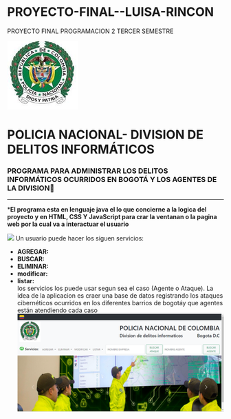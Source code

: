 # PROYECTO-FINAL--LUISA-RINCON
PROYECTO FINAL PROGRAMACION 2 TERCER SEMESTRE 


![holi](https://github.com/recorcholis12/PROYECTO-FINAL--LUISA-RINCON/blob/main/escudo.jpeg)

#  **POLICIA NACIONAL- DIVISION DE DELITOS INFORMÁTICOS**

### PROGRAMA PARA ADMINISTRAR LOS DELITOS INFORMÁTICOS OCURRIDOS EN BOGOTÁ Y LOS AGENTES DE LA DIVISION:disguised_face:
-----

***El programa esta en lenguaje java el lo que concierne a  la logica del proyecto y en HTML, CSS Y JavaScript para crar la ventanan o la pagina web por la cual va a interactuar el usuario**

![](https://media0.giphy.com/media/eurFuCy8b1t6mwYtfo/giphy.gif?cid=790b7611e2c5e4f4ab1f1d0c9fba2852897fb7f82d6c6d84&rid=giphy.gif&ct=g)
Un usuario puede hacer los siguen servicios:
- **AGREGAR:**
- **BUSCAR:** 
- **ELIMINAR:** 
- **modificar:**
- **listar:**  
los servicios los puede usar segun sea el caso (Agente o Ataque). La idea de la aplicacion es craer una base de datos registrando los ataques cibernéticos ocurridos en los diferentes barrios de bogotáy que agentes están atendiendo cada caso
![](https://github.com/recorcholis12/PROYECTO-FINAL--LUISA-RINCON/blob/main/c1.png "Me quedó grande :((")
